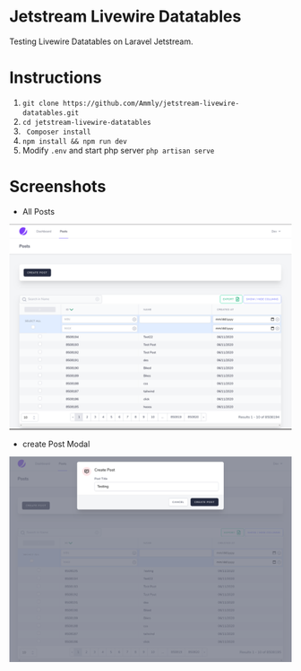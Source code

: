 # Jetstream Livewire Datatables

Testing Livewire Datatables on Laravel Jetstream.

# Instructions

1. ` git clone https://github.com/Ammly/jetstream-livewire-datatables.git `
2. ` cd jetstream-livewire-datatables `
3. ` Composer install`
4. ` npm install && npm run dev `
5. Modify ` .env ` and start php server ` php artisan serve `

# Screenshots

- All Posts

![All Posts](all-posts.png)

- create Post Modal

![Create Posts](create-post-modal.png)